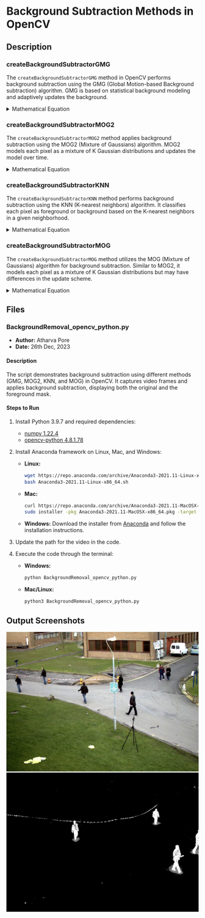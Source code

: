 # Background Subtraction Methods in OpenCV

## Description

### createBackgroundSubtractorGMG
The `createBackgroundSubtractorGMG` method in OpenCV performs background subtraction using the GMG (Global Motion-based Background subtraction) algorithm. GMG is based on statistical background modeling and adaptively updates the background.

<details>
<summary>Mathematical Equation</summary>

$`\[ B(x, y, t) = (1 - \alpha) \cdot B(x, y, t-1) + \alpha \cdot I(x, y, t) \]`$
</details>

### createBackgroundSubtractorMOG2
The `createBackgroundSubtractorMOG2` method applies background subtraction using the MOG2 (Mixture of Gaussians) algorithm. MOG2 models each pixel as a mixture of K Gaussian distributions and updates the model over time.

<details>
<summary>Mathematical Equation</summary>

$`\[ P(x, y, t) = \sum_{i=1}^{K} w_i \cdot \mathcal{N}(x, y, t; \mu_i, \Sigma_i) \]`$
</details>

### createBackgroundSubtractorKNN
The `createBackgroundSubtractorKNN` method performs background subtraction using the KNN (K-nearest neighbors) algorithm. It classifies each pixel as foreground or background based on the K-nearest neighbors in a given neighborhood.

<details>
<summary>Mathematical Equation</summary>

$`\[ P(x, y, t) = \frac{1}{K} \sum_{i=1}^{K} I(x_i, y_i, t) \]`$
</details>

### createBackgroundSubtractorMOG
The `createBackgroundSubtractorMOG` method utilizes the MOG (Mixture of Gaussians) algorithm for background subtraction. Similar to MOG2, it models each pixel as a mixture of K Gaussian distributions but may have differences in the update scheme.

<details>
<summary>Mathematical Equation</summary>

$`\[ P(x, y, t) = \sum_{i=1}^{K} w_i \cdot \mathcal{N}(x, y, t; \mu_i, \Sigma_i) \]`$
</details>


## Files

### BackgroundRemoval_opencv_python.py
- **Author:** Atharva Pore
- **Date:** 26th Dec, 2023

#### Description
The script demonstrates background subtraction using different methods (GMG, MOG2, KNN, and MOG) in OpenCV. It captures video frames and applies background subtraction, displaying both the original and the foreground mask.

#### Steps to Run
1. Install Python 3.9.7 and required dependencies:
   - [numpy 1.22.4](https://pypi.org/project/numpy/1.22.4/)
   - [opencv-python 4.8.1.78](https://pypi.org/project/opencv-python/4.8.1.78/)

2. Install Anaconda framework on Linux, Mac, and Windows:
   - **Linux:**
     ```bash
     wget https://repo.anaconda.com/archive/Anaconda3-2021.11-Linux-x86_64.sh
     bash Anaconda3-2021.11-Linux-x86_64.sh
     ```

   - **Mac:**
     ```bash
     curl https://repo.anaconda.com/archive/Anaconda3-2021.11-MacOSX-x86_64.pkg -o Anaconda3-2021.11-MacOSX-x86_64.pkg
     sudo installer -pkg Anaconda3-2021.11-MacOSX-x86_64.pkg -target /
     ```

   - **Windows:**
     Download the installer from [Anaconda](https://www.anaconda.com/products/distribution#windows) and follow the installation instructions.

3. Update the path for the video in the code.

4. Execute the code through the terminal:
   - **Windows:**
     ```bash
     python BackgroundRemoval_opencv_python.py
     ```

   - **Mac/Linux:**
     ```bash
     python3 BackgroundRemoval_opencv_python.py
     ```

## Output Screenshots
![Original Image](https://github.com/AtharvaPore01/Python-Programming-Machine-Learning-Computer-Vision-Artificial-Intelligence/blob/main/BackgroundRemoval/output/Original.png)
![Background Removed Image](https://github.com/AtharvaPore01/Python-Programming-Machine-Learning-Computer-Vision-Artificial-Intelligence/blob/main/BackgroundRemoval/output/Background_Removed.png)
